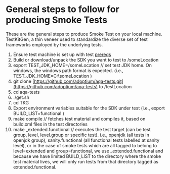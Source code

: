 # General steps to follow for producing Smoke Tests

These are the general steps to produce Smoke Test on your local machine. TestKitGen, a thin veneer used to standardize the diverse set of test frameworks employed by the underlying tests.

1. Ensure test machine is set up with test [prereqs](https://github.com/adoptium/aqa-tests/blob/master/doc/Prerequisites.md)
2. Build or download/unpack the SDK you want to test to /someLocation
3. export TEST_JDK_HOME=/someLocation // set test JDK home. On windows, the windows path format is expected. (i.e., TEST_JDK_HOME=C:\someLocation )
4. git clone [https://github.com/adoptium/aqa-tests.git](https://github.com/adoptium/aqa-tests) to /testLocation
5. cd aqa-tests
6. ./get.sh
7. cd TKG
8. Export environment variables suitable for the SDK under test (i.e., export BUILD_LIST=functional )
9. make compile // fetches test material and compiles it, based on build.xml files in the test directories
10. make _extended.functional // executes the test target (can be test group, level, level.group or specific test). i.e., openjdk (all tests in openjdk group), sanity.functional (all functional tests labelled at sanity level), or in the case of smoke tests which are all tagged to belong to level=extended and group=functional, we use _extended.functional and because we have limited BUILD_LIST to the directory where the smoke test material lives, we will only run tests from that directory tagged as extended.functional.
